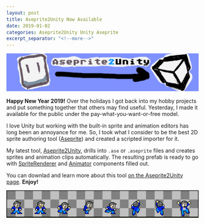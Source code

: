 ```yaml
---
layout: post
title: Aseprite2Unity Now Available
date: 2019-01-02
categories: Aseprite2Unity Unity Aseprite
excerpt_separator: "<!--more-->"
---
```

<img class="u-full-width" alt="Aseprite2Unity" src="assets/images/ase2unity-banner.png"/>

**Happy New Year 2019!** Over the holidays I got back into my hobby projects and put something together that others may find useful.
Yesterday, I made it available for the public under the pay-what-you-want-or-free model.

I love Unity but working with the built-in sprite and animation editors has long been an annoyance for me. 
So, I took what I consider to be the best 2D sprite authoring tool ([Aseprite](https://www.aseprite.org/)) and created a scripted importer for it.

<!--more-->

My latest tool, [Aseprite2Unity](aseprite2unity.html), drills into `.ase` or `.aseprite` files and creates sprites and animation clips automatically.
The resulting prefab is ready to go with [SpriteRenderer](https://docs.unity3d.com/Manual/class-SpriteRenderer.html) and [Animator](https://docs.unity3d.com/Manual/class-Animator.html) components filled out.

You can downlad and learn more about this tool [on the Aseprite2Unity page](aseprite2unity.html). **Enjoy!**

<img class="u-full-width" alt="Mega Dad frames" src="assets/images/mega-dad-strip.png"/>
